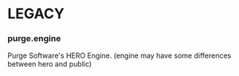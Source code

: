 # LEGACY
### purge.engine
Purge Software's HERO Engine. (engine may have some differences between hero and public)
